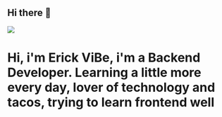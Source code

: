 ## Hi there 👋

![](https://komarev.com/ghpvc/?username=your-github-username)

# Hi, i'm Erick ViBe, i'm a Backend Developer. Learning a little more every day, lover of technology and tacos, trying to learn frontend well
